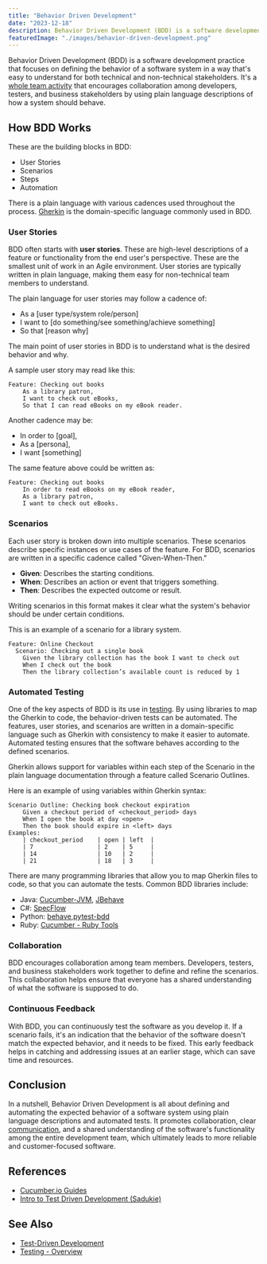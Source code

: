```yaml
---
title: "Behavior Driven Development"
date: "2023-12-18"
description: Behavior Driven Development (BDD) is a software development practice that focuses on defining the behavior of a software system in a way that's easy to understand for both technical and non-technical stakeholders.
featuredImage: "./images/behavior-driven-development.png"
---
```

Behavior Driven Development (BDD) is a software development practice that focuses on defining the behavior of a software system in a way that's easy to understand for both technical and non-technical stakeholders. It's a [whole team activity](/practices/whole-team-activity) that encourages collaboration among developers, testers, and business stakeholders by using plain language descriptions of how a system should behave.

## How BDD Works

These are the building blocks in BDD:

- User Stories
- Scenarios
- Steps
- Automation

There is a plain language with various cadences used throughout the process. [Gherkin](https://specflow.org/learn/gherkin/) is the domain-specific language commonly used in BDD.

### User Stories

BDD often starts with **user stories**. These are high-level descriptions of a feature or functionality from the end user's perspective. These are the smallest unit of work in an Agile environment. User stories are typically written in plain language, making them easy for non-technical team members to understand.

The plain language for user stories may follow a cadence of:

- As a [user type/system role/person]
- I want to [do something/see something/achieve something]
- So that [reason why]

The main point of user stories in BDD is to understand what is the desired behavior and why.

A sample user story may read like this:

```gherkin
Feature: Checking out books
	As a library patron,
	I want to check out eBooks,
    So that I can read eBooks on my eBook reader.
```

Another cadence may be:

- In order to [goal],
- As a [persona],
- I want [something]

The same feature above could be written as:

```gherkin
Feature: Checking out books
	In order to read eBooks on my eBook reader,
	As a library patron,
	I want to check out eBooks.
```

### Scenarios

Each user story is broken down into multiple scenarios. These scenarios describe specific instances or use cases of the feature. For BDD, scenarios are written in a specific cadence called "Given-When-Then."

- **Given**: Describes the starting conditions.
- **When**: Describes an action or event that triggers something.
- **Then**: Describes the expected outcome or result.

Writing scenarios in this format makes it clear what the system's behavior should be under certain conditions.

This is an example of a scenario for a library system.

```gherkin
Feature: Online Checkout
  Scenario: Checking out a single book
	Given the library collection has the book I want to check out
	When I check out the book
	Then the library collection’s available count is reduced by 1
```

### Automated Testing

One of the key aspects of BDD is its use in [testing](/testing/testing-overview). By using libraries to map the Gherkin to code, the behavior-driven tests can be automated. The features, user stories, and scenarios are written in a domain-specific language such as Gherkin with consistency to make it easier to automate. Automated testing ensures that the software behaves according to the defined scenarios.

Gherkin allows support for variables within each step of the Scenario in the plain language documentation through a feature called Scenario Outlines.

Here is an example of using variables within Gherkin syntax:

```gherkin
Scenario Outline: Checking book checkout expiration
	Given a checkout period of <checkout_period> days
	When I open the book at day <open> 
	Then the book should expire in <left> days
Examples:
	| checkout_period	 | open	| left	|
	| 7			         | 2	| 5	    |
	| 14			     | 10	| 2	    |
	| 21			     | 18	| 3	    |

```

There are many programming libraries that allow you to map Gherkin files to code, so that you can automate the tests. Common BDD libraries include:

- Java: [Cucumber-JVM](https://cucumber.io/docs/installation/java/), [JBehave](https://jbehave.org/)
- C#: [SpecFlow](https://specflow.org/)
- Python: [behave](https://behave.readthedocs.io/en/stable/),[pytest-bdd](https://pypi.org/project/pytest-bdd/)
- Ruby: [Cucumber - Ruby Tools](https://cucumber.io/docs/tools/ruby/)

### Collaboration

BDD encourages collaboration among team members. Developers, testers, and business stakeholders work together to define and refine the scenarios. This collaboration helps ensure that everyone has a shared understanding of what the software is supposed to do.

### Continuous Feedback

With BDD, you can continuously test the software as you develop it. If a scenario fails, it's an indication that the behavior of the software doesn't match the expected behavior, and it needs to be fixed. This early feedback helps in catching and addressing issues at an earlier stage, which can save time and resources.

## Conclusion

In a nutshell, Behavior Driven Development is all about defining and automating the expected behavior of a software system using plain language descriptions and automated tests. It promotes collaboration, clear [communication](https://deviq.com/values/communication), and a shared understanding of the software's functionality among the entire development team, which ultimately leads to more reliable and customer-focused software.

## References

- [Cucumber.io Guides](https://cucumber.io/docs/guides/)
- [Intro to Test Driven Development (Sadukie)](https://www.slideshare.net/sadukie/introduction-to-test-driven-development-31743982)

## See Also

- [Test-Driven Development](/practices/test-driven-development)
- [Testing - Overview](/testing/testing-overview)
